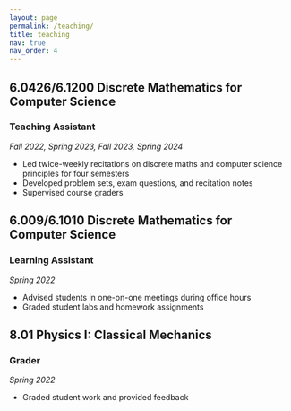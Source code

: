 ```yaml
---
layout: page
permalink: /teaching/
title: teaching
nav: true
nav_order: 4
---
```


## 6.0426/6.1200 Discrete Mathematics for Computer Science
### Teaching Assistant
*Fall 2022, Spring 2023, Fall 2023, Spring 2024*
* Led twice-weekly recitations on discrete maths and computer science principles for four semesters
* Developed problem sets, exam questions, and recitation notes
* Supervised course graders

## 6.009/6.1010 Discrete Mathematics for Computer Science
### Learning Assistant
*Spring 2022*
* Advised students in one-on-one meetings during office hours
* Graded student labs and homework assignments

## 8.01 Physics I: Classical Mechanics
### Grader
*Spring 2022*
* Graded student work and provided feedback
